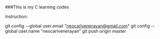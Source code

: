 ###This is my C learning codes

Instruction:

  git config --global user.email "neocarlvenerayan@gmail.com"
  git config --global user.name "neocarlvenerayan" 
  git push origin master
